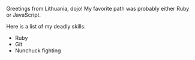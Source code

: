 Greetings from Lithuania, dojo!
My favorite path was probably either Ruby or JavaScript.

Here is a list of my deadly skills:
* Ruby
* Git
* Nunchuck fighting